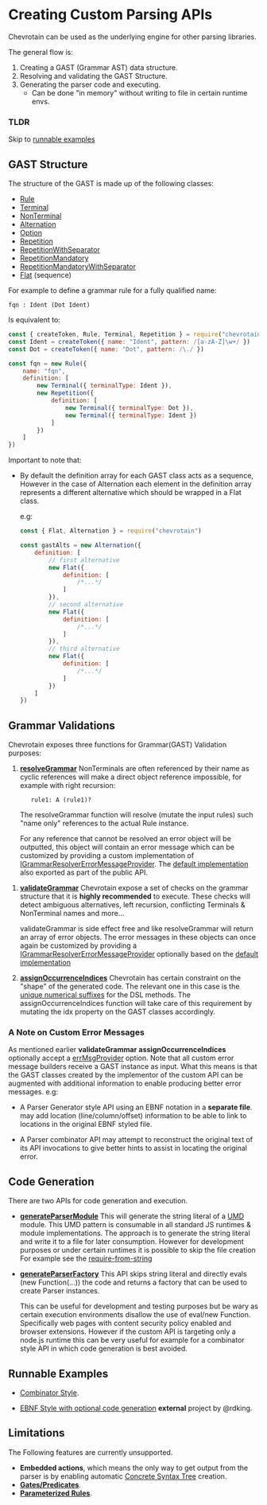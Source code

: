 # Creating Custom Parsing APIs

Chevrotain can be used as the underlying engine for other parsing libraries.

The general flow is:

1.  Creating a GAST (Grammar AST) data structure.
1.  Resolving and validating the GAST Structure.
1.  Generating the parser code and executing.
    -   Can be done "in memory" without writing to file in certain runtime envs.

### TLDR

Skip to [runnable examples](https://github.com/SAP/chevrotain/tree/master/examples/custom_apis/)

## GAST Structure

The structure of the GAST is made up of the following classes:

-   [Rule](https://sap.github.io/chevrotain/documentation/6_0_0/classes/rule.html)
-   [Terminal](https://sap.github.io/chevrotain/documentation/6_0_0/classes/terminal.html)
-   [NonTerminal](https://sap.github.io/chevrotain/documentation/6_0_0/classes/nonterminal.html)
-   [Alternation](https://sap.github.io/chevrotain/documentation/6_0_0/classes/alternation.html)
-   [Option](https://sap.github.io/chevrotain/documentation/6_0_0/classes/option.html)
-   [Repetition](https://sap.github.io/chevrotain/documentation/6_0_0/classes/repetition.html)
-   [RepetitionWithSeparator](https://sap.github.io/chevrotain/documentation/6_0_0/classes/repetitionwithseparator.html)
-   [RepetitionMandatory](https://sap.github.io/chevrotain/documentation/6_0_0/classes/repetitionmandatory.html)
-   [RepetitionMandatoryWithSeparator](https://sap.github.io/chevrotain/documentation/6_0_0/classes/repetitionmandatorywithseparator.html)
-   [Flat](https://sap.github.io/chevrotain/documentation/6_0_0/classes/flat.html) (sequence)

For example to define a grammar rule for a fully qualified name:

```antlr
fqn : Ident (Dot Ident)
```

Is equivalent to:

```javascript
const { createToken, Rule, Terminal, Repetition } = require("chevrotain")
const Ident = createToken({ name: "Ident", pattern: /[a-zA-Z]\w+/ })
const Dot = createToken({ name: "Dot", pattern: /\./ })

const fqn = new Rule({
    name: "fqn",
    definition: [
        new Terminal({ terminalType: Ident }),
        new Repetition({
            definition: [
                new Terminal({ terminalType: Dot }),
                new Terminal({ terminalType: Ident })
            ]
        })
    ]
})
```

Important to note that:

-   By default the definition array for each GAST class acts as a sequence,
    However in the case of Alternation each element in the definition array represents a different
    alternative which should be wrapped in a Flat class.

    e.g:

    ```javascript
    const { Flat, Alternation } = require("chevrotain")

    const gastAlts = new Alternation({
        definition: [
            // first alternative
            new Flat({
                definition: [
                    /*...*/
                ]
            }),
            // second alternative
            new Flat({
                definition: [
                    /*...*/
                ]
            }),
            // third alternative
            new Flat({
                definition: [
                    /*...*/
                ]
            })
        ]
    })
    ```

## Grammar Validations

Chevrotain exposes three functions for Grammar(GAST) Validation purposes:

1.  [**resolveGrammar**](https://sap.github.io/chevrotain/documentation/6_0_0/globals.html#resolvegrammar)
    NonTerminals are often referenced by their name as cyclic references will make
    a direct object reference impossible, for example with right recursion:

    ```antlr
       rule1: A (rule1)?
    ```

    The resolveGrammar function will resolve (mutate the input rules) such "name only" references
    to the actual Rule instance.

    For any reference that cannot be resolved an error object will be outputted,
    this object will contain an error message which can be customized by providing
    a custom implementation of [IGrammarResolverErrorMessageProvider](https://sap.github.io/chevrotain/documentation/6_0_0/interfaces/igrammarresolvererrormessageprovider.html).
    The [default implementation](https://sap.github.io/chevrotain/documentation/6_0_0/globals.html#defaultgrammarresolvererrorprovider) also exported as part of the public API.

1)  [**validateGrammar**](https://sap.github.io/chevrotain/documentation/6_0_0/globals.html#validategrammar)
    Chevrotain expose a set of checks on the grammar structure that it is **highly recommended** to execute.
    These checks will detect ambiguous alternatives, left recursion, conflicting Terminals & NonTerminal names and more...

    validateGrammar is side effect free and like resolveGrammar will return an array of error objects.
    The error messages in these objects can once again be customized by providing a [IGrammarResolverErrorMessageProvider](https://sap.github.io/chevrotain/documentation/6_0_0/interfaces/igrammarvalidatorerrormessageprovider.html)
    optionally based on the [default implementation](https://sap.github.io/chevrotain/documentation/6_0_0/globals.html#defaultgrammarvalidatorerrorprovider)

1)  [**assignOccurrenceIndices**](https://sap.github.io/chevrotain/documentation/6_0_0/globals.html#assignoccurrenceindices)
    Chevrotain has certain constraint on the "shape" of the generated code. The relevant one in this case is the [unique numerical suffixes](https://sap.github.io/chevrotain/docs/FAQ.html#NUMERICAL_SUFFIXES) for the DSL methods.
    The assignOccurrenceIndices function will take care of this requirement by mutating the idx property on the GAST classes accordingly.

### A Note on Custom Error Messages

As mentioned earlier **validateGrammar** **assignOccurrenceIndices** optionally accept
a [errMsgProvider](https://sap.github.io/chevrotain/documentation/6_0_0/globals.html#validategrammar) option.
Note that all custom error message builders receive a GAST instance as input. What this means is that
the GAST classes created by the implementor of the custom API can be augmented with additional information to enable
producing better error messages. e.g:

-   A Parser Generator style API using an EBNF notation in a **separate file**.
    may add location (line/column/offset) information to be able to link to locations in the original EBNF styled file.

-   A Parser combinator API may attempt to reconstruct the original text of its API invocations to give better hints
    to assist in locating the original error.

## Code Generation

There are two APIs for code generation and execution.

-   [**generateParserModule**](https://sap.github.io/chevrotain/documentation/6_0_0/globals.html#generateparsermodule)
    This will generate the string literal of a [UMD](https://github.com/umdjs/umd) module.
    This UMD pattern is consumable in all standard JS runtimes & module implementations.
    The approach is to generate the string literal and write it to a file for later consumption.
    However for development purposes or under certain runtimes it is possible to skip the file creation
    For example see the [require-from-string](https://github.com/floatdrop/require-from-string)

-   [**generateParserFactory**](https://sap.github.io/chevrotain/documentation/6_0_0/globals.html#generateparserfactory)
    This API skips string literal and directly evals (new Function(...)) the code and returns
    a factory that can be used to create Parser instances.

    This can be useful for development and testing purposes but be wary
    as certain execution environments disallow the use of eval/new Function.
    Specifically web pages with content security policy enabled and browser extensions.
    However if the custom API is targeting only a node.js runtime this can be very
    useful for example for a combinator style API in which code generation is best
    avoided.

## Runnable Examples

-   [Combinator Style](https://github.com/SAP/chevrotain/tree/master/examples/custom_apis/combinator).

-   [EBNF Style with optional code generation](https://github.com/rdking/chevrotain-ebnf) **external** project by @rdking.

## Limitations

The Following features are currently unsupported.

-   **Embedded actions**, which means the only way to get output from the parser is by enabling automatic [Concrete Syntax Tree](https://sap.github.io/chevrotain/docs/guide/concrete_syntax_tree.html) creation.
-   [**Gates/Predicates**](https://github.com/SAP/chevrotain/blob/master/examples/parser/predicate_lookahead/predicate_lookahead.js).
-   [**Parameterized Rules**](https://github.com/SAP/chevrotain/blob/master/examples/parser/parametrized_rules/parametrized.js).
